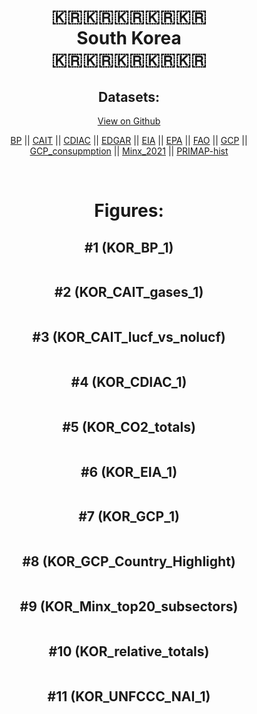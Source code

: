 
<center>
<h1 align="center">
🇰🇷🇰🇷🇰🇷🇰🇷🇰🇷
<br>
South Korea
<br>
🇰🇷🇰🇷🇰🇷🇰🇷🇰🇷
</h1>
<h2>Datasets:</h2>
<p><a href="https://github.com/dquintani/GreenhouseData/tree/master/country_data/KOR_South Korea/data">View on Github</a>
<br></p><p><a href="data/KOR_BP.csv">BP</a> || <a href="data/KOR_CAIT.csv">CAIT</a> || <a href="data/KOR_CDIAC.csv">CDIAC</a> || <a href="data/KOR_EDGAR.csv">EDGAR</a> || <a href="data/KOR_EIA.csv">EIA</a> || <a href="data/KOR_EPA.csv">EPA</a> || <a href="data/KOR_FAO.csv">FAO</a> || <a href="data/KOR_GCP.csv">GCP</a> || <a href="data/KOR_GCP_consupmption.csv">GCP_consupmption</a> || <a href="data/KOR_Minx_2021.csv">Minx_2021</a> || <a href="data/KOR_PRIMAP-hist.csv">PRIMAP-hist</a></p><p><br></p>
<h1>Figures:</h1><h2>#1 (KOR_BP_1)</h2>
<p><img alt="" src="figures/KOR_BP_1.png" /></p><h2>#2 (KOR_CAIT_gases_1)</h2>
<p><img alt="" src="figures/KOR_CAIT_gases_1.png" /></p><h2>#3 (KOR_CAIT_lucf_vs_nolucf)</h2>
<p><img alt="" src="figures/KOR_CAIT_lucf_vs_nolucf.png" /></p><h2>#4 (KOR_CDIAC_1)</h2>
<p><img alt="" src="figures/KOR_CDIAC_1.png" /></p><h2>#5 (KOR_CO2_totals)</h2>
<p><img alt="" src="figures/KOR_CO2_totals.png" /></p><h2>#6 (KOR_EIA_1)</h2>
<p><img alt="" src="figures/KOR_EIA_1.png" /></p><h2>#7 (KOR_GCP_1)</h2>
<p><img alt="" src="figures/KOR_GCP_1.png" /></p><h2>#8 (KOR_GCP_Country_Highlight)</h2>
<p><img alt="" src="figures/KOR_GCP_Country_Highlight.png" /></p><h2>#9 (KOR_Minx_top20_subsectors)</h2>
<p><img alt="" src="figures/KOR_Minx_top20_subsectors.png" /></p><h2>#10 (KOR_relative_totals)</h2>
<p><img alt="" src="figures/KOR_relative_totals.png" /></p><h2>#11 (KOR_UNFCCC_NAI_1)</h2>
<p><img alt="" src="figures/KOR_UNFCCC_NAI_1.png" /></p>
